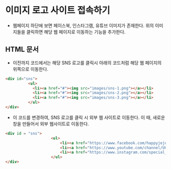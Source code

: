 # 이미지 로고 사이트 접속하기

* 웹페이지 하단에 보면 페이스북, 인스타그램, 유튜브 이미지가 존재한다. 위의 이미지들을 클릭하면 해당 웹 페이지로 이동하는 기능을 추가한다.

## HTML 문서

* 이전까지 코드에서는 해당 SNS 로고를 클릭시 아래의 코드처럼 해당 웹 페이지의 위쪽으로 이동한다.

```html
<div id="sns">
          <ul>
            <li><a href="#"><img src="images/sns-1.png"></a></li>
            <li><a href="#"><img src="images/sns-2.png"></a></li>
            <li><a href="#"><img src="images/sns-3.png"></a></li>
          </ul>
</div>
```

* 이 코드를 변경하여, SNS 로고를 클릭 시 외부 웹 사이트로 이동한다. 이 때, 새로운 창을 만들어서 외부 웹사이트로 이동한다.

```html
<div id = "sns">
                    <ul>
                        <li><a href="https://www.facebook.com/happyjejudo/" target = _blank ><img src="images/sns-1.png"></a></li>
                        <li><a href="https://www.youtube.com/channel/UCK2JegInDWoDtwEpjh4HzLg" target = _blank><img src="images/sns-2.png"></a></li>
                        <li><a href="https://www.instagram.com/special_jejudo/?hl=ko" target = _black><img src="images/sns-3.png"></a></li>
                    </ul>
</div>
```
